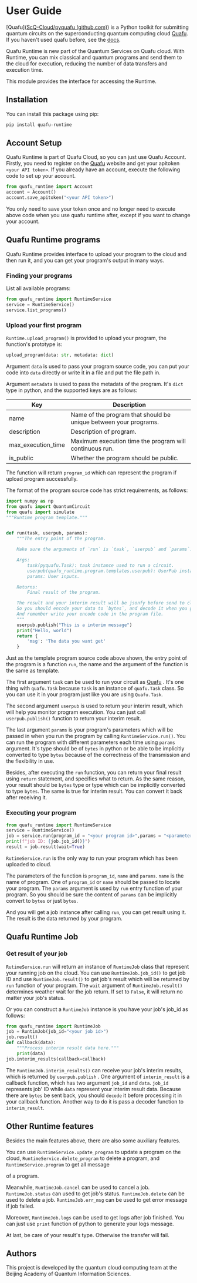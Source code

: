 # User Guide



[Quafu]([ScQ-Cloud/pyquafu (github.com)](https://github.com/ScQ-Cloud/pyquafu)) is a Python toolkit for submitting quantum circuits on the superconducting quantum computing cloud [Quafu](http://quafu.baqis.ac.cn/). If you haven't used quafu before, see the [docs](https://scq-cloud.github.io/).

Quafu Runtime is new part of the Quantum Services on Quafu cloud. With Runtime, you can mix classical and quantum programs and send them to the cloud for execution, reducing the number of data transfers and execution time.

This module provides the interface for accessing the Runtime.

## Installation

You can install this package using pip:

```bash
pip install quafu-runtime
```



## Account Setup

Quafu Runtime is part of Quafu Cloud, so you can just use Quafu Account. Firstly, you need to register on the [Quafu](http://quafu.baqis.ac.cn/) website and get your apitoken `<your API token>`. If you already have an account, execute the following code to set up your account.

```python
from quafu_runtime import Account
account = Account()
account.save_apitoken("<your API token>")
```

You only need to save your token once and no longer need to execute above code when you use quafu runtime after, except if you want to change your account.




## Quafu Runtime programs

Quafu Runtime provides interface to upload your program to the cloud and then run it, and you can get your program's output in many ways.

### Finding your programs

List all available programs:

```python
from quafu_runtime import RuntimeService
service = RuntimeService()
service.list_programs()
```

### Upload your first program

`Runtime.upload_program()` is provided to upload your program, the function's prototype is:   

```python
upload_program(data: str, metadata: dict)
```

Argument `data` is used to pass your program source code, you can put your code into `data` directly or write it in a file and put the file path in.

Argument `metadata` is used to pass the metadata of the program. It's `dict` type in python,  and the supported keys are as follows:

| Key                | Description                                                  |
| ------------------ | ------------------------------------------------------------ |
| name               | Name of the program that should be unique between your programs. |
| description        | Description of program.                                      |
| max_execution_time | Maximum execution time the program will continuous run.      |
| is_public          | Whether the program should be public.                        |

The function will return `program_id` which can represent the program if upload program successfully.

The format of the program source code has strict requirements, as follows:

```python
import numpy as np
from quafu import QuantumCircuit
from quafu import simulate
"""Runtime program template."""


def run(task, userpub, params):
    """The entry point of the program.

    Make sure the arguments of `run` is `task`, `userpub` and `params`.

    Args:
        task(pyquafu.Task): task instance used to run a circuit.
        userpub(quafu_runtime.program.templates.userpub): UserPub instance used to publish interim result.
        params: User inputs.

    Returns:
        Final result of the program.

    The result and your interim result will be jsonfy before send to client.
    So you should encode your data to `bytes`, and decode it when you get it.
    And remember write your encode code in the program file.
    """
    userpub.publish("This is a interim message")
    print("Hello, world")
    return {
        'msg': 'The data you want get'
    }

```

Just as the template program source code above shown, the entry point of the program is a function `run`, the name and the argument of the function is the same as template. 

The first argument `task` can be used to run your circuit as [Quafu](http://quafu.baqis.ac.cn/) . It's one thing with `quafu.Task` because  `task` is an instance of `quafu.Task` class. So you can use it in your program just like you are using `Quafu.Task`.

The second argument `userpub` is used to return your interim result, which will help you monitor program execution. You can just call `userpub.publish()` function to return your interim result.

The last argument `params` is your program's parameters which will be passed in when you run the program by calling `RuntimeService.run()`. You can run the program with different parameters each time using `params` argument. It's type should be of `bytes` in python or be able to be implicitly converted to type `bytes`  because of the correctness of the transmission and the flexibility in use. 

Besides, after executing the `run` function, you can return your final result using `return` statement, and specifies what to return. As the same reason, your result should be `bytes` type or  type which can be implicitly converted to type `bytes`. The same is true for interim result. You can convert it back after receiving it.



### Executing your program

```python
from quafu_runtime import RuntimeService
service = RuntimeService()
job = service.run(program_id = "<your program id>",params = "<parameters of program>")
print(f"job ID: {job.job_id()}")
result = job.result(wait=True)
```

`RutimeService.run` is the only way to run your program which has been uploaded to cloud.

The parameters of the function is `program_id`, `name` and `params`.  `name` is the name of program. One of `program_id` or `name` should be passed to locate your program. The `params` argument is used by `run` entry function of your program. So you should be sure the content of `params` can be implicitly convert to `bytes` or  just `bytes`.

And you will get a job instance after calling `run`, you can get result using it. The result is the data returned by your program.



## Quafu Runtime Job

### Get result of your job

`RutimeService.run` will return an instance of `RuntimeJob` class that represent your running job on the cloud. You can use `RuntimeJob.job_id()` to get job ID and use `RuntimeJob.result()` to get job's result which will be returned by `run` function of your program. The `wait` argument of `RuntimeJob.result()` determines weather wait for the job return. If set to `False`, it will return no matter your job's status. 

Or you can construct a `RuntimeJob` instance is you have your job's job_id as follows:

```python
from quafu_runtime import RuntimeJob
job = RuntimJob(job_id="<your job id>")
job.result()
def callback(data):
    """Process interim result data here."""
    print(data)
job.interim_results(callback=callback)
```

The `RuntimeJob.interim_results()` can receive your job's interim results, which is returned by `userpub.publish` .  One argument of `interim_result` is a callback function, which has two argument `job_id` and `data`. `job_id` represents job' ID while `data` represent your interim result data. Because there are `bytes` be sent back, you should `decode` it before processing it in your callback function. Another way to do it is pass a decoder function to `interim_result`.



## Other Runtime features

Besides the main features above, there are also some auxiliary features.

You can use `RuntimeService.update_program` to update a program on the cloud, `RuntimeService.delete_program` to delete a program, and `RuntimeService.program` to get all message

of a program.

Meanwhile, `RuntimeJob.cancel` can be used to cancel a job.  `RuntimeJob.status` can used to get job's status. `RuntimeJob.delete` can be used to delete a job.  `RuntimeJob.err_msg` can be used to get error message if job failed. 

Moreover, `RuntimeJob.logs` can be used to get logs after job finished. You can just use `print` function of python to generate your logs message.



At last, be care of your result's type. Otherwise the transfer will fail.



## Authors

This project is developed by the quantum cloud computing team at the Beijing Academy of Quantum Information Sciences.

























